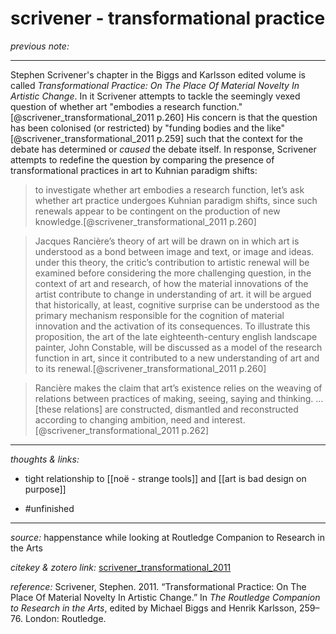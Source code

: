 # scrivener - transformational practice

_previous note:_ 

---

Stephen Scrivener's chapter in the Biggs and Karlsson edited volume is called  _Transformational Practice: On The Place Of Material Novelty In Artistic Change_. In it Scrivener attempts to tackle the seemingly vexed question of whether art "embodies a research function."[@scrivener_transformational_2011 p.260] His concern is that the question has been colonised (or restricted) by "funding bodies and the like"[@scrivener_transformational_2011 p.259] such that the context for the debate has determined or _caused_ the debate itself. In response, Scrivener attempts to redefine the question by comparing the presence of transformational practices in art to Kuhnian paradigm shifts:

>to investigate whether art embodies a research function, let’s ask whether art practice undergoes Kuhnian paradigm shifts, since such renewals appear to be contingent on the production of new knowledge.[@scrivener_transformational_2011 p.260]

>Jacques Rancière’s theory of art will be drawn on in which art is understood as a bond between image and text, or image and ideas. under this theory, the critic’s contribution to artistic renewal will be examined before considering the more challenging question, in the context of art and research, of how the material innovations of the artist contribute to change in understanding of art. it will be argued that historically, at least, cognitive surprise can be understood as the primary mechanism responsible for the cognition of material innovation and the activation of its consequences. To illustrate this proposition, the art of the late eighteenth-century english landscape painter, John Constable, will be discussed as a model of the research function in art, since it contributed to a new understanding of art and to its renewal.[@scrivener_transformational_2011 p.260]

>Rancière makes the claim that art’s existence relies on the weaving of relations between practices of making, seeing, saying and thinking. ... [these relations] are constructed, dismantled and reconstructed according to changing ambition, need and interest.[@scrivener_transformational_2011 p.262]


---

_thoughts & links:_

- tight relationship to [[noë - strange tools]] and [[art is bad design on purpose]]

- #unfinished 

---

_source:_ happenstance while looking at Routledge Companion to Research in the Arts

_citekey & zotero link:_ [scrivener_transformational_2011](zotero://select/items/1_IPSGEMH2)

_reference:_ Scrivener, Stephen. 2011. “Transformational Practice: On The Place Of Material Novelty In Artistic Change.” In _The Routledge Companion to Research in the Arts_, edited by Michael Biggs and Henrik Karlsson, 259–76. London: Routledge.




